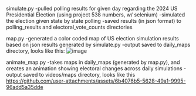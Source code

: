 simulate.py
-pulled polling results for given day regarding the 2024 US Presidential Election (using project 538 numbers, w/ selenium)
-simulated the election given state by state polling
-saved results (in json format) to polling_results and electoral_vote_counts directories

map.py
-generated a color coded map of US election simulation results based on json results generated by simulate.py
-output saved to daily_maps directory, looks like this:
![image](https://github.com/user-attachments/assets/348c5426-8345-4248-b907-dcc5786bbf5e)

animate_map.py
-takes maps in daily_maps (generated by map.py), and creates an animation showing electoral changes across daily simulations
-output saved to videos/maps directory, looks like this
https://github.com/user-attachments/assets/6b4076b5-5628-49a1-9995-96add5a35dde



